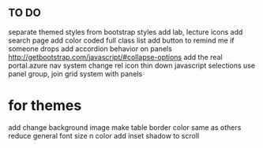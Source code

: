
## TO DO
separate themed styles from bootstrap styles
add lab, lecture icons
add search page
add color coded full class list
add button to remind me if someone drops
add accordion behavior on panels http://getbootstrap.com/javascript/#collapse-options
add the real portal.azure nav system
change rel icon
thin down javascript selections
use panel group, join grid system with panels


# for themes
add change background image
make table border color same as others
reduce general font size n color
add inset shadow to scroll
